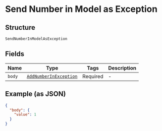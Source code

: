 
# Send Number in Model as Exception

## Structure

`SendNumberInModelAsException`

## Fields

| Name | Type | Tags | Description |
|  --- | --- | --- | --- |
| `body` | [`AddNumberInException`](/doc/models/add-number-in-exception.md) | Required | - |

## Example (as JSON)

```json
{
  "body": {
    "value": 1
  }
}
```

